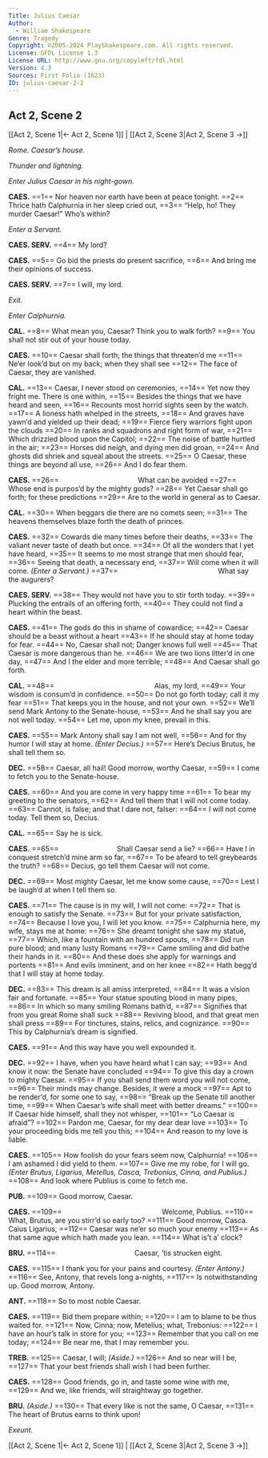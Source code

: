 ```yaml
---
Title: Julius Caesar
Author: 
  - William Shakespeare
Genre: Tragedy
Copyright: ©2005-2024 PlayShakespeare.com. All rights reserved.
License: GFDL License 1.3
License URL: http://www.gnu.org/copyleft/fdl.html
Version: 4.3
Sources: First Folio (1623)
ID: julius-caesar-2-2
---
```


## Act 2, Scene 2
[[Act 2, Scene 1|← Act 2, Scene 1]] | [[Act 2, Scene 3|Act 2, Scene 3 →]]

*Rome. Caesar’s house.*

*Thunder and lightning.*

*Enter Julius Caesar in his night-gown.*

**CAES.**
==1== Nor heaven nor earth have been at peace tonight.
==2== Thrice hath Calphurnia in her sleep cried out,
==3== “Help, ho! They murder Caesar!” Who’s within?

*Enter a Servant.*

**CAES. SERV.**
==4== My lord?

**CAES.**
==5== Go bid the priests do present sacrifice,
==6== And bring me their opinions of success.

**CAES. SERV.**
==7== I will, my lord.

*Exit.*

*Enter Calphurnia.*

**CAL.**
==8== What mean you, Caesar? Think you to walk forth?
==9== You shall not stir out of your house today.

**CAES.**
==10== Caesar shall forth; the things that threaten’d me
==11== Ne’er look’d but on my back; when they shall see
==12== The face of Caesar, they are vanished.

**CAL.**
==13== Caesar, I never stood on ceremonies,
==14== Yet now they fright me. There is one within,
==15== Besides the things that we have heard and seen,
==16== Recounts most horrid sights seen by the watch.
==17== A lioness hath whelped in the streets,
==18== And graves have yawn’d and yielded up their dead;
==19== Fierce fiery warriors fight upon the clouds
==20== In ranks and squadrons and right form of war,
==21== Which drizzled blood upon the Capitol;
==22== The noise of battle hurtled in the air;
==23== Horses did neigh, and dying men did groan,
==24== And ghosts did shriek and squeal about the streets.
==25== O Caesar, these things are beyond all use,
==26== And I do fear them.

**CAES.**
==26==            What can be avoided
==27== Whose end is purpos’d by the mighty gods?
==28== Yet Caesar shall go forth; for these predictions
==29== Are to the world in general as to Caesar.

**CAL.**
==30== When beggars die there are no comets seen;
==31== The heavens themselves blaze forth the death of princes.

**CAES.**
==32== Cowards die many times before their deaths,
==33== The valiant never taste of death but once.
==34== Of all the wonders that I yet have heard,
==35== It seems to me most strange that men should fear,
==36== Seeing that death, a necessary end,
==37== Will come when it will come.
*(Enter a Servant.)*
==37==               What say the augurers?

**CAES. SERV.**
==38== They would not have you to stir forth today.
==39== Plucking the entrails of an offering forth,
==40== They could not find a heart within the beast.

**CAES.**
==41== The gods do this in shame of cowardice;
==42== Caesar should be a beast without a heart
==43== If he should stay at home today for fear.
==44== No, Caesar shall not; Danger knows full well
==45== That Caesar is more dangerous than he.
==46== We are two lions litter’d in one day,
==47== And I the elder and more terrible;
==48== And Caesar shall go forth.

**CAL.**
==48==               Alas, my lord,
==49== Your wisdom is consum’d in confidence.
==50== Do not go forth today; call it my fear
==51== That keeps you in the house, and not your own.
==52== We’ll send Mark Antony to the Senate-house,
==53== And he shall say you are not well today.
==54== Let me, upon my knee, prevail in this.

**CAES.**
==55== Mark Antony shall say I am not well,
==56== And for thy humor I will stay at home.
*(Enter Decius.)*
==57== Here’s Decius Brutus, he shall tell them so.

**DEC.**
==58== Caesar, all hail! Good morrow, worthy Caesar,
==59== I come to fetch you to the Senate-house.

**CAES.**
==60== And you are come in very happy time
==61== To bear my greeting to the senators,
==62== And tell them that I will not come today.
==63== Cannot, is false; and that I dare not, falser:
==64== I will not come today. Tell them so, Decius.

**CAL.**
==65== Say he is sick.

**CAES.**
==65==         Shall Caesar send a lie?
==66== Have I in conquest stretch’d mine arm so far,
==67== To be afeard to tell greybeards the truth?
==68== Decius, go tell them Caesar will not come.

**DEC.**
==69== Most mighty Caesar, let me know some cause,
==70== Lest I be laugh’d at when I tell them so.

**CAES.**
==71== The cause is in my will, I will not come:
==72== That is enough to satisfy the Senate.
==73== But for your private satisfaction,
==74== Because I love you, I will let you know.
==75== Calphurnia here, my wife, stays me at home:
==76== She dreamt tonight she saw my statuë,
==77== Which, like a fountain with an hundred spouts,
==78== Did run pure blood; and many lusty Romans
==79== Came smiling and did bathe their hands in it.
==80== And these does she apply for warnings and portents
==81== And evils imminent, and on her knee
==82== Hath begg’d that I will stay at home today.

**DEC.**
==83== This dream is all amiss interpreted,
==84== It was a vision fair and fortunate.
==85== Your statue spouting blood in many pipes,
==86== In which so many smiling Romans bath’d,
==87== Signifies that from you great Rome shall suck
==88== Reviving blood, and that great men shall press
==89== For tinctures, stains, relics, and cognizance.
==90== This by Calphurnia’s dream is signified.

**CAES.**
==91== And this way have you well expounded it.

**DEC.**
==92== I have, when you have heard what I can say;
==93== And know it now: the Senate have concluded
==94== To give this day a crown to mighty Caesar.
==95== If you shall send them word you will not come,
==96== Their minds may change. Besides, it were a mock
==97== Apt to be render’d, for some one to say,
==98== “Break up the Senate till another time,
==99== When Caesar’s wife shall meet with better dreams.”
==100== If Caesar hide himself, shall they not whisper,
==101== “Lo Caesar is afraid”?
==102== Pardon me, Caesar, for my dear dear love
==103== To your proceeding bids me tell you this;
==104== And reason to my love is liable.

**CAES.**
==105== How foolish do your fears seem now, Calphurnia!
==106== I am ashamed I did yield to them.
==107== Give me my robe, for I will go.
*(Enter Brutus, Ligarius, Metellus, Casca, Trebonius, Cinna, and Publius.)*
==108== And look where Publius is come to fetch me.

**PUB.**
==109== Good morrow, Caesar.

**CAES.**
==109==               Welcome, Publius.
==110== What, Brutus, are you stirr’d so early too?
==111== Good morrow, Casca. Caius Ligarius,
==112== Caesar was ne’er so much your enemy
==113== As that same ague which hath made you lean.
==114== What is’t a’ clock?

**BRU.**
==114==            Caesar, ’tis strucken eight.

**CAES.**
==115== I thank you for your pains and courtesy.
*(Enter Antony.)*
==116== See, Antony, that revels long a-nights,
==117== Is notwithstanding up. Good morrow, Antony.

**ANT.**
==118== So to most noble Caesar.

**CAES.**
==119== Bid them prepare within;
==120== I am to blame to be thus waited for.
==121== Now, Cinna; now, Metellus; what, Trebonius:
==122== I have an hour’s talk in store for you;
==123== Remember that you call on me today;
==124== Be near me, that I may remember you.

**TREB.**
==125== Caesar, I will;
*(Aside.)*
==126== And so near will I be,
==127== That your best friends shall wish I had been further.

**CAES.**
==128== Good friends, go in, and taste some wine with me,
==129== And we, like friends, will straightway go together.

**BRU.**
*(Aside.)*
==130== That every like is not the same, O Caesar,
==131== The heart of Brutus earns to think upon!

*Exeunt.*

[[Act 2, Scene 1|← Act 2, Scene 1]] | [[Act 2, Scene 3|Act 2, Scene 3 →]]
